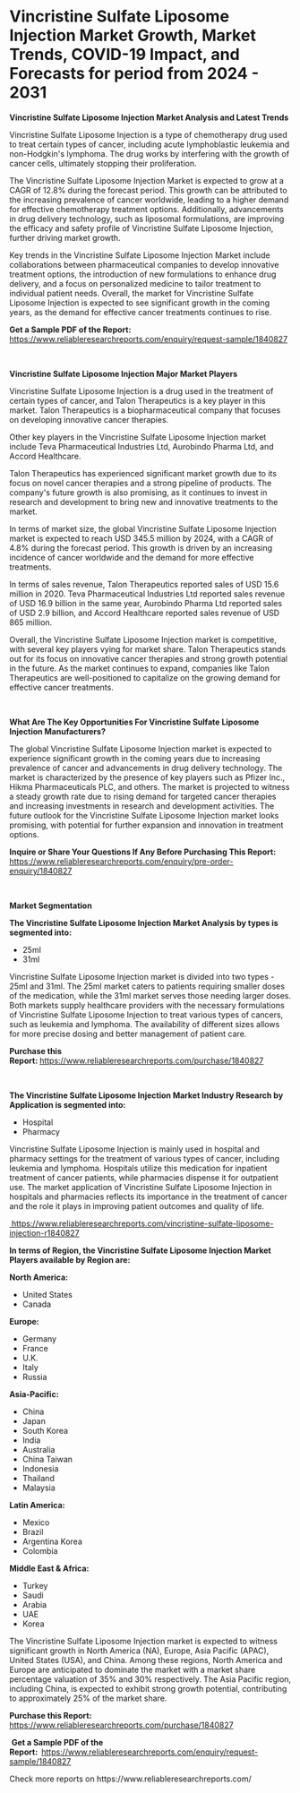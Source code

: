 <p><h1>Vincristine Sulfate Liposome Injection Market Growth, Market Trends, COVID-19 Impact, and Forecasts for period from 2024 - 2031</h1></p><p><strong>Vincristine Sulfate Liposome Injection Market Analysis and Latest Trends</strong></p>
<p><p>Vincristine Sulfate Liposome Injection is a type of chemotherapy drug used to treat certain types of cancer, including acute lymphoblastic leukemia and non-Hodgkin's lymphoma. The drug works by interfering with the growth of cancer cells, ultimately stopping their proliferation.</p><p>The Vincristine Sulfate Liposome Injection Market is expected to grow at a CAGR of 12.8% during the forecast period. This growth can be attributed to the increasing prevalence of cancer worldwide, leading to a higher demand for effective chemotherapy treatment options. Additionally, advancements in drug delivery technology, such as liposomal formulations, are improving the efficacy and safety profile of Vincristine Sulfate Liposome Injection, further driving market growth.</p><p>Key trends in the Vincristine Sulfate Liposome Injection Market include collaborations between pharmaceutical companies to develop innovative treatment options, the introduction of new formulations to enhance drug delivery, and a focus on personalized medicine to tailor treatment to individual patient needs. Overall, the market for Vincristine Sulfate Liposome Injection is expected to see significant growth in the coming years, as the demand for effective cancer treatments continues to rise.</p></p>
<p><strong>Get a Sample PDF of the Report:&nbsp;</strong> <a href="https://www.reliableresearchreports.com/enquiry/request-sample/1840827">https://www.reliableresearchreports.com/enquiry/request-sample/1840827</a></p>
<p>&nbsp;</p>
<p><strong>Vincristine Sulfate Liposome Injection Major Market Players</strong></p>
<p><p>Vincristine Sulfate Liposome Injection is a drug used in the treatment of certain types of cancer, and Talon Therapeutics is a key player in this market. Talon Therapeutics is a biopharmaceutical company that focuses on developing innovative cancer therapies.</p><p>Other key players in the Vincristine Sulfate Liposome Injection market include Teva Pharmaceutical Industries Ltd, Aurobindo Pharma Ltd, and Accord Healthcare.</p><p>Talon Therapeutics has experienced significant market growth due to its focus on novel cancer therapies and a strong pipeline of products. The company's future growth is also promising, as it continues to invest in research and development to bring new and innovative treatments to the market.</p><p>In terms of market size, the global Vincristine Sulfate Liposome Injection market is expected to reach USD 345.5 million by 2024, with a CAGR of 4.8% during the forecast period. This growth is driven by an increasing incidence of cancer worldwide and the demand for more effective treatments.</p><p>In terms of sales revenue, Talon Therapeutics reported sales of USD 15.6 million in 2020. Teva Pharmaceutical Industries Ltd reported sales revenue of USD 16.9 billion in the same year, Aurobindo Pharma Ltd reported sales of USD 2.9 billion, and Accord Healthcare reported sales revenue of USD 865 million.</p><p>Overall, the Vincristine Sulfate Liposome Injection market is competitive, with several key players vying for market share. Talon Therapeutics stands out for its focus on innovative cancer therapies and strong growth potential in the future. As the market continues to expand, companies like Talon Therapeutics are well-positioned to capitalize on the growing demand for effective cancer treatments.</p></p>
<p>&nbsp;</p>
<p><strong>What Are The Key Opportunities For Vincristine Sulfate Liposome Injection Manufacturers?</strong></p>
<p><p>The global Vincristine Sulfate Liposome Injection market is expected to experience significant growth in the coming years due to increasing prevalence of cancer and advancements in drug delivery technology. The market is characterized by the presence of key players such as Pfizer Inc., Hikma Pharmaceuticals PLC, and others. The market is projected to witness a steady growth rate due to rising demand for targeted cancer therapies and increasing investments in research and development activities. The future outlook for the Vincristine Sulfate Liposome Injection market looks promising, with potential for further expansion and innovation in treatment options.</p></p>
<p><strong>Inquire or Share Your Questions If Any Before Purchasing This Report:</strong> <a href="https://www.reliableresearchreports.com/enquiry/pre-order-enquiry/1840827">https://www.reliableresearchreports.com/enquiry/pre-order-enquiry/1840827</a></p>
<p>&nbsp;</p>
<p><strong>Market Segmentation</strong></p>
<p><strong>The Vincristine Sulfate Liposome Injection Market Analysis by types is segmented into:</strong></p>
<p><ul><li>25ml</li><li>31ml</li></ul></p>
<p><p>Vincristine Sulfate Liposome Injection market is divided into two types - 25ml and 31ml. The 25ml market caters to patients requiring smaller doses of the medication, while the 31ml market serves those needing larger doses. Both markets supply healthcare providers with the necessary formulations of Vincristine Sulfate Liposome Injection to treat various types of cancers, such as leukemia and lymphoma. The availability of different sizes allows for more precise dosing and better management of patient care.</p></p>
<p><strong>Purchase this Report:&nbsp;</strong><a href="https://www.reliableresearchreports.com/purchase/1840827">https://www.reliableresearchreports.com/purchase/1840827</a></p>
<p>&nbsp;</p>
<p><strong>The Vincristine Sulfate Liposome Injection Market Industry Research by Application is segmented into:</strong></p>
<p><ul><li>Hospital</li><li>Pharmacy</li></ul></p>
<p><p>Vincristine Sulfate Liposome Injection is mainly used in hospital and pharmacy settings for the treatment of various types of cancer, including leukemia and lymphoma. Hospitals utilize this medication for inpatient treatment of cancer patients, while pharmacies dispense it for outpatient use. The market application of Vincristine Sulfate Liposome Injection in hospitals and pharmacies reflects its importance in the treatment of cancer and the role it plays in improving patient outcomes and quality of life.</p></p>
<p><a href="https://www.reliableresearchreports.com/vincristine-sulfate-liposome-injection-r1840827">&nbsp;https://www.reliableresearchreports.com/vincristine-sulfate-liposome-injection-r1840827</a></p>
<p><strong>In terms of Region, the Vincristine Sulfate Liposome Injection Market Players available by Region are:</strong></p>
<p>
    <p> <strong> North America: </strong>
        <ul>
            <li>United States</li>
            <li>Canada</li>
        </ul>
        </p> 
    <p> <strong> Europe: </strong>
        <ul>
            <li>Germany</li>
            <li>France</li>
            <li>U.K.</li>
            <li>Italy</li>
            <li>Russia</li>
        </ul>
        </p> 
    <p> <strong> Asia-Pacific: </strong>
        <ul>
            <li>China</li>
            <li>Japan</li>
            <li>South Korea</li>
            <li>India</li>
            <li>Australia</li>
            <li>China Taiwan</li>
            <li>Indonesia</li>
            <li>Thailand</li>
            <li>Malaysia</li>
        </ul>
        </p> 
    <p> <strong> Latin America: </strong>
        <ul>
            <li>Mexico</li>
            <li>Brazil</li>
            <li>Argentina Korea</li>
            <li>Colombia</li>
        </ul>
        </p> 
    <p> <strong> Middle East & Africa: </strong>
        <ul>
            <li>Turkey</li>
            <li>Saudi</li>
            <li>Arabia</li>
            <li>UAE</li>
            <li>Korea</li>
        </ul>
    </p>
    </p>
<p><p>The Vincristine Sulfate Liposome Injection market is expected to witness significant growth in North America (NA), Europe, Asia Pacific (APAC), United States (USA), and China. Among these regions, North America and Europe are anticipated to dominate the market with a market share percentage valuation of 35% and 30% respectively. The Asia Pacific region, including China, is expected to exhibit strong growth potential, contributing to approximately 25% of the market share.</p></p>
<p><strong>Purchase this Report: </strong><a href="https://www.reliableresearchreports.com/purchase/1840827">https://www.reliableresearchreports.com/purchase/1840827</a></p>
<p>&nbsp;<strong>Get a Sample PDF of the Report:&nbsp;&nbsp;</strong><a href="https://www.reliableresearchreports.com/enquiry/request-sample/1840827">https://www.reliableresearchreports.com/enquiry/request-sample/1840827</a></p>
<p><strong></strong></p>
<p>Check more reports on https://www.reliableresearchreports.com/</p>